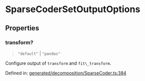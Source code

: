 # SparseCoderSetOutputOptions

## Properties

### transform?

> `"default"` \| `"pandas"`

Configure output of `transform` and `fit\_transform`.

Defined in:  [generated/decomposition/SparseCoder.ts:384](https://github.com/transitive-bullshit/scikit-learn-ts/blob/b59c1ff/packages/sklearn/src/generated/decomposition/SparseCoder.ts#L384)
